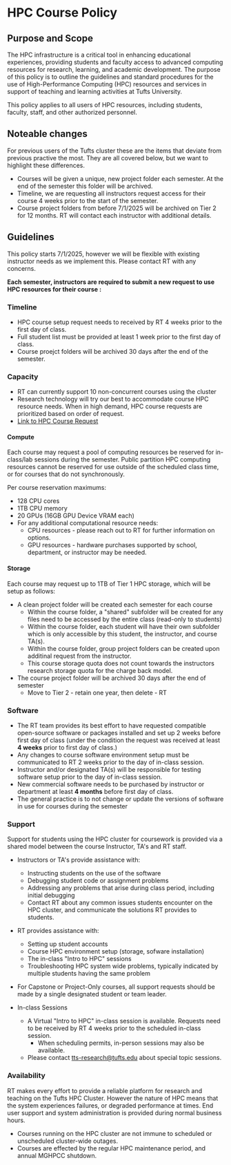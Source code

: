 # HPC Course Policy
## Purpose and Scope

The HPC infrastructure is a critical tool in enhancing educational experiences, providing students and faculty access to advanced computing resources for research, learning, and academic development. The purpose of this policy is to outline the guidelines and standard procedures for the use of High-Performance Computing (HPC) resources and services in support of teaching and learning activities at Tufts University.

This policy applies to all users of HPC resources, including students, faculty, staff, and other authorized personnel.

## Noteable changes

For previous users of the Tufts cluster these are the items that deviate from previous practive the most.  They are all covered below, but we want to highlight these differences.

* Courses will be given a unique, new project folder each semester.  At the end of the semester this folder will be archived.
* Timeline, we are requesting all instructors request access for their course 4 weeks prior to the start of the semester.
* Course project folders from before 7/1/2025 will be archived on Tier 2 for 12 months.  RT will contact each instructor with additional details.

## Guidelines

This policy starts 7/1/2025, however we will be flexible with existing instructor needs as we implement this.  Please contact RT with any concerns.

**Each semester, instructors are required to submit a new request to use HPC resources for their course :**

### Timeline
  - HPC course setup request needs to received by RT 4 weeks prior to the first day of class.
  - Full student list must be provided at least 1 week prior to the first day of class.
  - Course proejct folders will be archived 30 days after the end of the semester.
 
### Capacity 
  - RT can currently support 10 non-concurrent courses using the cluster
  - Research technology will try our best to accommodate course HPC resource needs. When in high demand, HPC course requests are prioritized based on order of request.
  - [Link to HPC Course Request](#)

#### Compute
Each course may request a pool of computing resources be reserved for in-class/lab sessions during the semester.  Public partition HPC computing resources cannot be reserved for use outside of the scheduled class time, or for courses that do not synchronously.
  
Per course reservation maximums:
- 128 CPU cores
- 1TB CPU memory
- 20 GPUs (16GB GPU Device VRAM each)
- For any additional computational resource needs:
  - CPU resources - please reach out to RT for further information on options.
  - GPU resources - hardware purchases supported by school, department, or instructor may be needed.

#### Storage
Each course may request up to 1TB of Tier 1 HPC storage, which will be setup as follows:

- A clean project folder will be created each semester for each course
  - Within the course folder, a "shared" subfolder will be created for any files need to be accessed by the entire class (read-only to students)
  - Within the course folder, each student will have their own subfolder which is only accessible by this student, the instructor, and course TA(s).
  - Within the course folder, group project folders can be created upon additinal request from the instructor.
  - This course storage quota does not count towards the instructors research storage quota for the charge back model.
- The course project folder will be archived 30 days after the end of semester
  - Move to Tier 2 - retain one year, then delete - RT

### Software

- The RT team provides its best effort to have requested compatible open-source software or packages installed and set up 2 weeks before first day of class (under the condition the request was received at least **4 weeks** prior to first day of class.)
- Any changes to course software environment setup must be communicated to RT 2 weeks prior to the day of in-class session.
- Instructor and/or designated TA(s) will be responsible for testing software setup prior to the day of in-class session.
- New commercial software needs to be purchased by instructor or department at least **4 months** before first day of class.
- The general practice is to not change or update the versions of software in use for courses during the semester

### Support
  Support for students using the HPC cluster for coursework is provided via a shared model between the course Instructor, TA's and RT staff.  

- Instructors or TA's provide assistance with:
  - Instructing students on the use of the software
  - Debugging student code or assignment problems
  - Addressing any problems that arise during class period, including initial debugging
  - Contact RT about any common issues students encounter on the HPC cluster, and communicate the solutions RT provides to students.
- RT provides assistance with:
  - Setting up student accounts
  - Course HPC environment setup (storage, sofware installation)
  - The in-class "Intro to HPC" sessions
  - Troubleshooting HPC system wide problems, typically indicated by multiple students having the same problem
- For Capstone or Project-Only courses, all support requests should be made by a single designated student or team leader.

- In-class Sessions
  - A Virtual "Intro to HPC" in-class session is available. Requests need to be received by RT 4 weeks prior to the scheduled in-class session.
    - When scheduling permits, in-person sessions may also be available.
  - Please contact tts-research@tufts.edu about special topic sessions.

### Availability
RT makes every effort to provide a reliable platform for research and teaching on the Tufts HPC Cluster.  However the nature of HPC means that the system experiences failures, or degraded performance at times.  End user support and system administration is provided during normal business hours.
    
- Courses running on the HPC cluster are not immune to scheduled or unscheduled cluster-wide outages.
- Courses are effected by the regular HPC maintenance period, and annual MGHPCC shutdown. 
